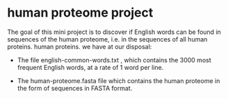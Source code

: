 # human proteome project

The goal of this mini project is to discover if English words can be found in sequences of the human proteome, i.e. in the sequences of all human proteins.
human proteins.
we have at our disposal:

- The file english-common-words.txt , which contains the 3000 most frequent English words,
at a rate of 1 word per line.

- The human-proteome.fasta file which contains the human proteome in the form of
sequences in FASTA format. 


